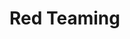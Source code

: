 # Red Teaming

[](why-do-we-red-team)

[](what-is-the-right-mindset-for-red-teaming)

[](designing-realistic-cyber-threat-emulations)

[](using-the-cyber-kill-chain-and-the-mitre-matrix-for-red-team-operations)

[](what-is-the-ooda-loop-and-why-is-it-relevant-to-red-teaming)

[](what-is-the-difference-between-red-teaming-penetration-testing-and-vulnerability-assessments)

[](the-business-case-against-red-teaming)

[](key-metrics-to-measure-the-success-of-a-red-team-exercise)

[](the-importance-of-freedom-of-movement-when-running-red-team-exercises)

[](choosing-a-command-and-control-infrastructure)

[](top-reasons-why-red-teamers-should-know-how-to-write-their-own-custom-tools)

[](can-red-teaming-exercises-be-automated)

[](how-can-cisos-make-sense-of-cyber-red-team-results)

[](designing-threat-emulation-scenarios)

[](introduction-to-red-team-tools-and-techniques)

[](a-simple-introduction-to-red-blue-and-purple-teaming)